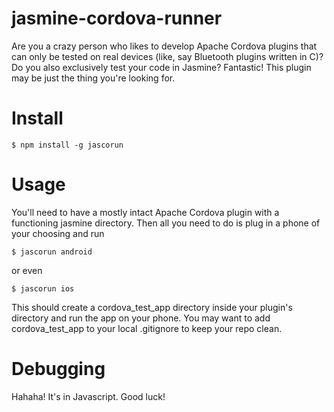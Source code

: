 jasmine-cordova-runner
======================

Are you a crazy person who likes to develop Apache Cordova plugins that can only be tested
on real devices (like, say Bluetooth plugins written in C)? Do you also exclusively
test your code in Jasmine? Fantastic! This plugin may be just the thing you're looking
for.

# Install

```shell
$ npm install -g jascorun
```

# Usage

You'll need to have a mostly intact Apache Cordova plugin with a functioning jasmine directory.
Then all you need to do is plug in a phone of your choosing and run

```shell
$ jascorun android
```

or even

```shell
$ jascorun ios
```

This should create a cordova_test_app directory inside your plugin's directory and run the app
on your phone. You may want to add cordova_test_app to your local .gitignore to keep your repo
clean.

# Debugging

Hahaha! It's in Javascript. Good luck!